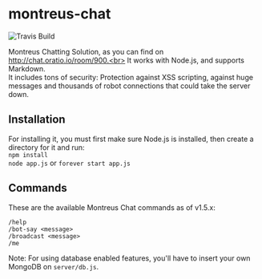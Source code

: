 # montreus-chat
![Travis Build](https://travis-ci.org/gtomitsuka/montreus-chat.svg?branch=feature%2Fopen-sans)

Montreus Chatting Solution, as you can find on http://chat.oratio.io/room/900.<br>
It works with Node.js, and supports Markdown.<br> It includes tons of security: Protection against XSS scripting, against huge messages and thousands of robot connections that could take the server down.

## Installation
For installing it, you must first make sure Node.js is installed, then create a directory for it and run:
<br>
  `npm install`
<br>
  `node app.js` or `forever start app.js`

## Commands
These are the available Montreus Chat commands as of v1.5.x:

    /help
    /bot-say <message>
    /broadcast <message>
    /me

Note: For using database enabled features, you'll have to insert your own MongoDB on `server/db.js`.
